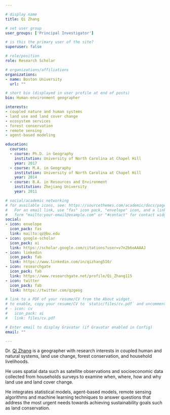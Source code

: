 ```yaml
---

# display name
title: Qi Zhang

# set user group
user_groups: ['Principal Investigator']

# is this the primary user of the site?
superuser: false

# role/position
role: Research Scholar

# organizations/affiliations
organizations:
- name: Boston University
  url: ""

# short bio (displayed in user profile at end of posts)
bio: Human-environment geographer

interests:
- coupled nature and human systems
- land use and land cover change
- ecosystem services
- forest conservation
- remote sensing
- agent-based modeling

education:
  courses:
  - course: Ph.D. in Geography
    institution: University of North Carolina at Chapel Hill
    year: 2017
  - course: M.A. in Geography
    institution: University of North Carolina at Chapel Hill
    year: 2014
  - course: B.A. in Resources and Environment
    institution: Zhejiang University
    year: 2011

# social/academic networking
# for available icons, see: https://sourcethemes.com/academic/docs/page-builder/#icons
#   For an email link, use "fas" icon pack, "envelope" icon, and a link in the
#   form "mailto:your-email@example.com" or "#contact" for contact widget.
social:
- icon: envelope
  icon_pack: fas
  link: mailto:qz@bu.edu
- icon: google-scholar
  icon_pack: ai
  link: https://scholar.google.com/citations?user=v7n2b6oAAAAJ
- icon: linkedin
  icon_pack: fab
  link: https://www.linkedin.com/in/qizhang510/
- icon: researchgate
  icon_pack: fab
  link: https://www.researchgate.net/profile/Qi_Zhang115
- icon: twitter
  icon_pack: fab
  link: https://twitter.com/qzgeog

# link to a PDF of your resume/CV from the About widget.
# to enable, copy your resume/CV to `static/files/cv.pdf` and uncomment the lines below.
# - icon: cv
#   icon_pack: ai
#   link: files/cv.pdf

# Enter email to display Gravatar (if Gravatar enabled in Config)
email: ""

---
```


Dr. [Qi Zhang](https://www.qzgeog.com/) is a geographer with research interests in
coupled human and natural systems, land use change, forest conservation, and household livelihoods.
<br>

He uses spatial data such as satellite observations and socioeconomic data collected from households surveys
to examine when, where, how and why land use and land cover change.
<br>

He integrates statistical models, agent-based models, remote sensing algorithms and machine learning techniques
to answer questions that address the most urgent needs towards achieving sustainability goals such as land conservation.
<br>


